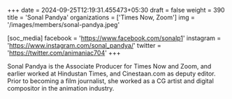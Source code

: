 +++
date = 2024-09-25T12:19:31.455473+05:30
draft = false
weight = 390
title = 'Sonal Pandya'
organizations = ['Times Now, Zoom']
img = '/images/members/sonal-pandya.jpeg'

[soc_media]
facebook = 'https://www.facebook.com/sonalp1'
instagram = 'https://www.instagram.com/sonal_pandya/'
twitter = 'https://twitter.com/animaniac704'
+++

Sonal Pandya is the Associate Producer for Times Now and Zoom, and earlier worked at Hindustan Times, and Cinestaan.com as deputy editor. Prior to becoming a film journalist, she worked as a CG artist and digital compositor in the animation industry.
